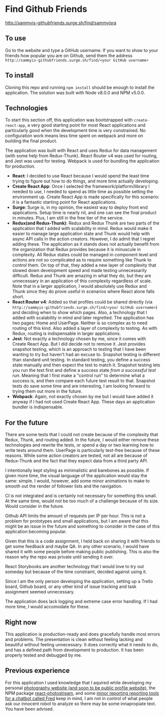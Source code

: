 # Find Github Friends

http://sammyis-githubfriends.surge.sh/find/sammyisra

## To use
Go to the website and type a GitHub username. If you want to show to your friends how popular you are on Github, send them the address `http://sammyis-githubfriends.surge.sh/find/<your GitHub username>`

## To install
Cloning this repo and running `npm install` should be enough to install the application. The solution was built with Node v8.0.0 and NPM v5.0.0.

## Technologies
To start this section off, this application was bootstrapped with `create-react-app`, a very good starting point for most React applications and particularly good when the development time is very constrained. No configuration work means less time spent on webpack and more on building the final product. 

The application was built with React and uses Redux for data management (with some help from Redux-Thunk). React Router v4 was used for routing, and Jest was used for testing. Webpack is used for bundling the application for production.
 
 - **React**: I decided to use React because I would spend the least time trying to figure out how to do things, and more time actually developing. 
 - **Create React App**: Once I selected the framework/platform/library I needed to use, I needed to spend as little time as possible setting the environment up. Create React App is made specifically for this scenario: it is a fantastic starting point for React applications.
 - **Surge**: Surge is, in my opinion, the easiest way to deploy front end applications. Setup time is nearly nil, and one can see the final product in minutes. Plus, I am still in the free tier of the service.
 - **Redux(and Redux-Thunk)**: Redux and Redux Thunk are two parts of the application that I added with scalability in mind. Redux would make it easier to manage large application state and Thunk would help with async API calls in the action creators. However, I do admit that I regret adding these. The application as it stands does not actually benefit from the organization that Redux provides because it is minuscule in complexity. All Redux states could be managed in component level and actions are not so complicated as to require something like Thunk to control them. On top of that, they added a new layer of complexity that slowed down development speed and made testing unnecessarily difficult. Redux and Thunk are amazing in what they do, but they are unnecessary in an application of this complexity regardless of scale. Note that in a larger application, I would absolutely use Redux and Thunk since they do prove useful in scenarios where React alone falls short. 
 - **React Router v4**: Added so that profiles could be shared directly (via `http://sammyis-githubfriends.surge.sh/find/<your GitHub username>`) and deciding when to show which pages. Also, a technology that I added with scalability in mind and later regretted. The application has two pages: Home and UserPage. Neither is so complex as to need routing of this kind. Also added a layer of complexity to testing. As with Redux, routing is indispensable in larger applications.
 - **Jest**: Not exactly a technology chosen by me, since it comes with Create React App. But I did decide not to remove it. Jest provides snapshot testing, which is an approach to testing that I have been wanting to try but haven't had an excuse to. Snapshot testing is different than standard unit testing. In standard testing, you define a success state manually and then expect the test to match it. Snapshot testing lets you run the test first and define a success state *from a successful test run*. Meaning that I first make a "control run" to determine what a success is, and then compare each future test result to that. Snapshot tests do save some time and are interesting, I am looking forward to trying them out more in the future. 
 - **Webpack**: Again, not exactly chosen by me but I would have added it anyway if I had not used Create React App. These days an application bundler is indispensable.

## For the future
There are some tests that I could not create because of the complexity that Redux, Thunk, and routing added. In the future, I would either remove these technologies and rewrite the tests, or spend a day or two learning how to write tests around them. UserPage is particularly test-free because of these reasons. While some action creators are tested, not all are because of Redux-Thunk and the fact that they expect data from a third party API.

I intentionally kept styling as minimalistic and barebones as possible. If given more time, the visual language of the application would stay the same: simple. I would, however, add some minor animations to make to smooth out the render of follower lists and the navigation. 

CI is not integrated and is certainly not necessary for something this small. At the same time, would not be too much of a challenge because of its size. Would consider in the future.

Github API limits the amount of requests per IP per hour. This is not a problem for prototypes and small applications, but I am aware that this might be an issue in the future and something to consider in the case of this application becoming popular. 

Given that this is a code assignment, I held back on sharing it with friends to get some feedback and maybe QA. In any other scenario, I would have shared it with some people before making public publishing. This is also the reason why the repo was private until sending it over.

React Storybooks are another technology that I would love to try out someday but because of the time constraint, decided against using it.

Since I am the only person developing the application, setting up a Trello board, Github board, or any other kind of issue tracking and task assignment seemed unnecessary. 

The application does lack logging and extreme case error handling. If I had more time, I would accomodate for these.

## Right now
This application is production-ready and does gracefully handle most errors and problems. The presentation is clean without feeling lacking and beautiful without feeling unnecessary. It does correctly what it needs to do, and has a defined path from development to production. It has been properly tested and debugged by me. 

## Previous experience
For this application I used knowledge that I aquired while developing my personal [photography website (and soon to be public profile website)](https://github.com/SammyIsra/SammyPhoto/tree/master), the NPM package [react-photostream](https://github.com/SammyIsra/photostream-react), and some [minor reporting reporting tools for a chatbot called Fred](http://fredanalyze.surge.sh/report/58ef07b8744a4018192b5d31) keep in mind, I am not in control of what people ask our innocent robot to analyze so there may be some innapropiate text. You have been advised.
